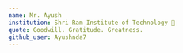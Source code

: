 ```yaml
---
name: Mr. Ayush
institution: Shri Ram Institute of Technology 🚩 
quote: Goodwill. Gratitude. Greatness.
github_user: Ayushnda7
---
```

